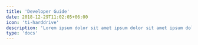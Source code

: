 ```yaml
---
title: 'Developer Guide'
date: 2018-12-29T11:02:05+06:00
icon: 'ti-harddrive'
description: 'Lorem ipsum dolor sit amet ipsum dolor sit amet ipsum dolor sit amet'
type: 'docs'
---
```

